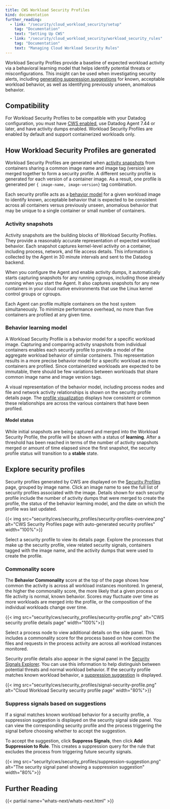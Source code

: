 ```yaml
---
title: CWS Workload Security Profiles
kind: documentation
further_reading:
  - link: "/security/cloud_workload_security/setup"
    tag: "Documentation"
    text: "Setting Up CWS"
  - link: "/security/cloud_workload_security/workload_security_rules"
    tag: "Documentation"
    text: "Managing Cloud Workload Security Rules"
---
```


Workload Security Profiles provide a baseline of expected workload activity via a behavioral learning model that helps identify potential threats or misconfigurations. This insight can be used when investigating security alerts, including [generating suppression suggestions](#suppress-signals-based-on-suggestions) for known, acceptable workload behavior, as well as identifying previously unseen, anomalous behavior.

## Compatibility

For Workload Security Profiles to be compatible with your Datadog configuration, you must have [CWS enabled][1], use Datadog Agent 7.44 or later, and have activity dumps enabled. Workload Security Profiles are enabled by default and support containerized workloads only.

## How Workload Security Profiles are generated

Workload Security Profiles are generated when [activity snapshots](#activity-snapshots) from containers sharing a common image name and image tag (version) are merged together to form a security profile. A different security profile is generated for each version of a container image. As a result, one profile is generated per `{ image-name, image-version}` tag combination.

Each security profile acts as a [behavior model](#behavior-learning-model) for a given workload image to identify known, acceptable behavior that is expected to be consistent across all containers versus previously unseen, anomalous behavior that may be unique to a single container or small number of containers.

### Activity snapshots

Activity snapshots are the building blocks of Workload Security Profiles. They provide a reasonably accurate representation of expected workload behavior. Each snapshot captures kernel-level activity on a container, including process, network, and file access details. This information is collected by the Agent in 30 minute intervals and sent to the Datadog backend.

When you configure the Agent and enable activity dumps, it automatically starts capturing snapshots for any running cgroups, including those already running when you start the Agent. It also captures snapshots for any new containers in your cloud native environments that use the Linux kernel control groups or cgroups. 

Each Agent can profile multiple containers on the host system simultaneously. To minimize performance overhead, no more than five containers are profiled at any given time.

### Behavior learning model

A Workload Security Profile is a behavior model for a specific workload image. Capturing and comparing activity snapshots from individual containers enables each security profile to provide a model of the aggregate workload behavior of similar containers. This representation results in a more precise behavior model for a specific workload as more containers are profiled. Since containerized workloads are expected to be immutable, there should be few variations between workloads that share common image name and image version tags.

A visual representation of the behavior model, including process nodes and file and network activity relationships is shown on the security profile details page. The [profile visualization](#explore-security-profiles) displays how consistent or common these relationships are across the various containers that have been profiled.

#### Model status

While initial snapshots are being captured and merged into the Workload Security Profile, the profile will be shown with a status of **learning**. After a threshold has been reached in terms of the number of activity snapshots merged or amount of time elapsed since the first snapshot, the security profile status will transition to a **stable** state.

## Explore security profiles

Security profiles generated by CWS are displayed on the [Security Profiles][2] page, grouped by image name. Click an image name to see the full list of security profiles associated with the image. Details shown for each security profile include the number of activity dumps that were merged to create the profile, the status of the behavior learning model, and the date on which the profile was last updated.

{{< img src="security/cws/security_profiles/security-profiles-overview.png" alt="CWS Security Profiles page with auto-generated security profiles" width="100%">}}

Select a security profile to view its details page. Explore the processes that make up the security profile, view related security signals, containers tagged with the image name, and the activity dumps that were used to create the profile.

### Commonality score

The **Behavior Commonality** score at the top of the page shows how common the activity is across all workload instances monitored. In general, the higher the commonality score, the more likely that a given process or file activity is normal, known behavior. Scores may fluctuate over time as more workloads are merged into the profile, or the composition of the individual workloads change over time.

{{< img src="security/cws/security_profiles/security-profile.png" alt="CWS security profile details page" width="100%">}}

Select a process node to view additional details on the side panel. This includes a commonality score for the process based on how common the files and requests in the process activity are across all workload instances monitored.

Security profile details also appear in the signal panel in the [Security Signals Explorer][3]. You can use this information to help distinguish between potential threats and normal workload behavior. If the security profile matches known workload behavior, a [suppression suggestion](#suppress-signals-based-on-suggestions) is displayed.

{{< img src="security/cws/security_profiles/signal-security-profile.png" alt="Cloud Workload Security security profile page" width="80%">}}

### Suppress signals based on suggestions

If a signal matches known workload behavior for a security profile, a suppression suggestion is displayed on the security signal side panel. You can view the corresponding security profile and the process triggering the signal before choosing whether to accept the suggestion.

To accept the suggestion, click **Suppress Signals**, then click **Add Suppression to Rule**. This creates a suppression query for the rule that excludes the process from triggering future security signals.

{{< img src="security/cws/security_profiles/suppression-suggestion.png" alt="The security signal panel showing a suppression suggestion" width="80%">}}

## Further Reading

{{< partial name="whats-next/whats-next.html" >}}

[1]: /security/cloud_workload_security/setup
[2]: https://app.datadoghq.com/security/workload/profiles
[3]: /security/explorer
[4]: /security/cloud_workload_security/setup